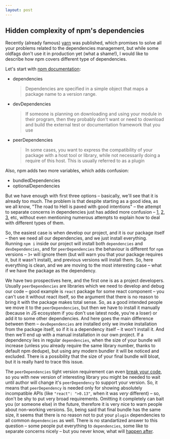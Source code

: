 ```yaml
---
layout: post
---
```


## Hidden complexity of npm's dependencies

Recently (already famous) [yarn](https://github.com/yarnpkg/yarn) was published, which promises to solve all your problems related to the dependencies management, but while some oldfags don't use it in production yet (what a shame!), I would like to describe how npm covers different type of dependencies.

Let's start with [npm documentation](https://docs.npmjs.com/files/package.json#devdependencies):

- dependencies

  > Dependencies are specified in a simple object that maps a package name to a version range.

- devDependencies

  > If someone is planning on downloading and using your module in their program, then they probably don't want or need to download and build the external test or documentation framework that you use

- peerDependencies

  > In some cases, you want to express the compatibility of your package with a host tool or library, while not necessarily doing a require of this host. This is usually referred to as a plugin

Also, npm adds two more variables, which adds confusion:

- bundledDependencies
- optionalDependencies

But we have enough with first three options – basically, we'll see that it is already too much. The problem is that despite starting as a good idea, as we all know, "The road to Hell is paved with good intentions" – the attempt to separate concerns in dependencies just has added more confusion – [1](http://stackoverflow.com/questions/26737819/why-use-peer-dependencies-in-npm-for-plugins), [2](http://stackoverflow.com/questions/35207380/how-to-install-npm-peer-dependencies-automatically/35207983), [3](http://stackoverflow.com/questions/18875674/whats-the-difference-between-dependencies-devdependencies-and-peerdependencies), etc, without even mentioning numerous attempts to explain how to deal with different types of them.

So, the easiest case is when develop our project, and it is our package itself – then we need all our dependencies, and we just install everything. Running `npm i` inside our project will install both `dependencies` and `devDependencies`, and for `peerDependencies` the behaviour is different for `npm` versions – `3+` will ignore them (but will warn you that your package requires it, but it wasn't install), and previous versions will install them. So, here everything is clean, and we are moving to the most interesting case – what if we have the package as the dependency.

We have two prospectives here, and the first one is as a project developers. Usually `peerDependencies` are libraries which we need to develop and debug our code – good example is `react` package for some react component – you can't use it without react itself, so the argument that there is no reason to bring it with the package makes total sense. So, as a good intended people we move it to the `peerDependencies`, but then we have to install it manually (because in JS ecosystem if you don't use latest node, you're a loser) or add it to some other dependencies. And here goes the main difference between them – `devDependencies` are installed only we invoke installation from the package itself, so if it is a dependency itself – it won't install it. And then we'll end up with a manual installation in our own project. If a dependency lies in regular `dependencies`, when the size of your bundle will increase (unless you already require the same library number, thanks to default npm dedupe), but using any modern bundler it will be noticed and excluded. There is a possibility that the size of your final bundle will bloat, but it is really hard to trace this issue.

The `peerDependencies` tight version requirement can even [break your code](http://stackoverflow.com/questions/36880563/how-to-handle-npm3-peer-dependency-conflict), so you with new version of interesting library you might be needed to wait until author will change it's `peerDependency` to support your version. So, it means that `peerDependency` is needed only for showing absolutely incompatible APIs (like `"react": ">0.13"`, when it was _very_ different) – so, don't be shy to put very broad requirements. Omitting it completely can bait you (or someone else) in the future, therefore it is very nice to warn people about non-working versions. So, being said that final bundle has the same size, it seems that there is no reason not to put your `plugin` dependencies to all common `dependencies` as well. There is no standartized answer to this question – some people put everything to `dependencies`, some like to separate concerns nicely – but you never know, what will [happen after](https://nodejs.org/en/blog/npm/peer-dependencies/).
